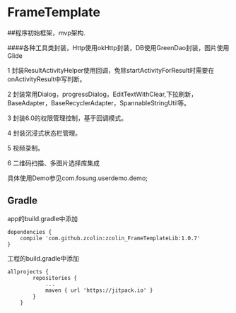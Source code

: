 # FrameTemplate
##程序初始框架，mvp架构.

####各种工具类封装，Http使用okHttp封装，DB使用GreenDao封装，图片使用Glide

1 封装ResultActivityHelper使用回调，免除startActivityForResult时需要在onActivityResult中写判断。

2 封装常用Dialog，progressDialog，EditTextWithClear,下拉刷新，BaseAdapter，BaseRecyclerAdapter，SpannableStringUtil等。

3 封装6.0的权限管理控制，基于回调模式。

4 封装沉浸式状态栏管理。

5 视频录制。

6 二维码扫描、多图片选择库集成

具体使用Demo参见com.fosung.userdemo.demo;


## Gradle
app的build.gradle中添加
```
dependencies {
    compile 'com.github.zcolin:zcolin_FrameTemplateLib:1.0.7'
}
```
工程的build.gradle中添加
```
allprojects {
		repositories {
			...
			maven { url 'https://jitpack.io' }
		}
	}
```
